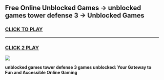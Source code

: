 
## Free Online Unblocked Games → unblocked games tower defense 3 → Unblocked Games
<h3>
<a href="https://premium.freeplayer.one?title=unblocked_games_tower_defense_3&ref=21F">CLICK TO PLAY</a></h3>
<hr>

<h3>
<a href="https://premium.freeplayer.one?title=unblocked_games_tower_defense_3&ref=21F">CLICK 2 PLAY</a>
  
</h3>

<a href="https://premium.freeplayer.one?title=unblocked_games_tower_defense_3&ref=21F/"><img src="https://clearcache.store/games.png"></a>


**unblocked games tower defense 3 games unblocked: Your Gateway to Fun and Accessible Online Gaming**
